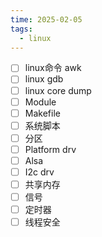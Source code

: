 ```yaml
---
time: 2025-02-05
tags:
  - linux
---
```

- [ ] linux命令 awk
- [ ] linux gdb
- [ ] linux core dump
- [ ] Module
- [ ] Makefile
- [ ] 系统脚本
- [ ] 分区
- [ ] Platform drv
- [ ] Alsa
- [ ] I2c drv
- [ ] 共享内存
- [ ] 信号
- [ ] 定时器
- [ ] 线程安全